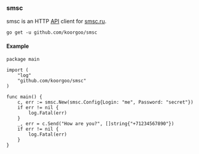 ### smsc

smsc is an HTTP [API](https://smsc.ru/api/) client for
[smsc.ru](https://smsc.ru).

```
go get -u github.com/koorgoo/smsc
```


#### Example

```
package main

import (
	"log"
	"github.com/koorgoo/smsc"
)

func main() {
	c, err := smsc.New(smsc.Config{Login: "me", Password: "secret"})
	if err != nil {
		log.Fatal(err)
	}
	_, err = c.Send("How are you?", []string{"+71234567890"})
	if err != nil {
		log.Fatal(err)
	}
}
```

